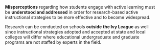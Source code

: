 <p><strong>Misperceptions</strong><span style=font-weight: 400;> regarding how students engage with active learning must be </span><strong>understood and addressed</strong><span style=font-weight: 400;> in order for research-based active instructional strategies to be more effective and to become widespread.</span></p>

<p><span style=font-weight: 400;>Research can be conducted on schools </span><strong>outside the Ivy League</strong><span style=font-weight: 400;> as well since instructional strategies adopted and accepted at state and local colleges will differ where educational undergraduate and graduate programs are not staffed by experts in the field.</span></p>